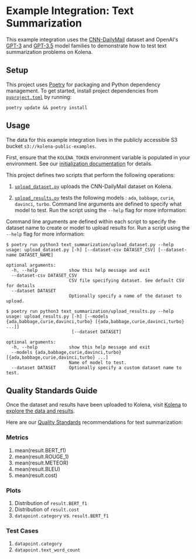 # Example Integration: Text Summarization

This example integration uses the [CNN-DailyMail](https://paperswithcode.com/dataset/cnn-daily-mail-1) dataset and
OpenAI's [GPT-3](https://platform.openai.com/docs/models/gpt-3) and
[GPT-3.5](https://platform.openai.com/docs/models/gpt-3-5) model families to demonstrate how to test text summarization
problems on Kolena.

## Setup

This project uses [Poetry](https://python-poetry.org/) for packaging and Python dependency management. To get started,
install project dependencies from [`pyproject.toml`](./pyproject.toml) by running:

```shell
poetry update && poetry install
```

## Usage

The data for this example integration lives in the publicly accessible S3 bucket `s3://kolena-public-examples`.

First, ensure that the `KOLENA_TOKEN` environment variable is populated in your environment. See our
[initialization documentation](https://docs.kolena.com/installing-kolena/#initialization) for details.

This project defines two scripts that perform the following operations:

1. [`upload_dataset.py`](text_summarization/upload_dataset.py) uploads the CNN-DailyMail dataset on Kolena.

2. [`upload_results.py`](text_summarization/upload_results.py) tests the following models : `ada`, `babbage`, `curie`,
  `davinci`, `turbo`. Command line arguments are defined to specify what model to test. Run the script using the
  `--help` flag for more information:

Command line arguments are defined within each script to specify the dataset name to create or model to upload results
for. Run a script using the `--help` flag for more information:

```shell
$ poetry run python3 text_summarization/upload_dataset.py --help
usage: upload_dataset.py [-h] [--dataset-csv DATASET_CSV] [--dataset-name DATASET_NAME]

optional arguments:
  -h, --help            show this help message and exit
  --dataset-csv DATASET_CSV
                        CSV file specifying dataset. See default CSV for details
  --dataset DATASET
                        Optionally specify a name of the dataset to upload.

$ poetry run python3 text_summarization/upload_results.py --help
usage: upload_results.py [-h] [--models {ada,babbage,curie,davinci,turbo} [{ada,babbage,curie,davinci,turbo} ...]]
                         [--dataset DATASET]

optional arguments:
  -h, --help            show this help message and exit
  --models {ada,babbage,curie,davinci,turbo} [{ada,babbage,curie,davinci,turbo} ...]
                        Name of model to test.
  --dataset DATASET     Optionally specify a custom dataset name to test.
```

## Quality Standards Guide

Once the dataset and results have been uploaded to Kolena, visit [Kolena](https://app.kolena.io/redirect/) to
[explore the data and results](https://docs.kolena.com/dataset/quickstart/#step-3-explore-data-and-results).

Here are our [Quality Standards](https://docs.kolena.com/dataset/core-concepts/quality-standard/) recommendations for
text summarization:

### Metrics

1. mean(result.BERT_f1)
2. mean(result.ROUGE_1)
3. mean(result.METEOR)
4. mean(result.BLEU)
4. mean(result.cost)

### Plots

1. Distribution of `result.BERT_f1`
2. Distribution of `result.cost`
3. `datapoint.category` vs. `result.BERT_f1`

### Test Cases

1. `datapoint.category`
2. `datapoint.text_word_count`
